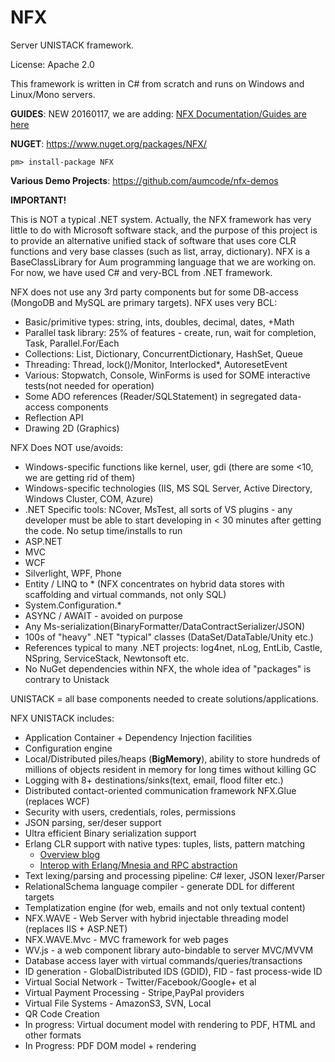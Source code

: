# NFX
Server UNISTACK framework.

License: Apache 2.0

This framework is written in C# from scratch and runs on Windows and Linux/Mono servers.

**GUIDES**:
NEW 20160117, we are adding:
 [NFX Documentation/Guides are here](Guides/README.md)

**NUGET**:
 https://www.nuget.org/packages/NFX/
 
 `pm> install-package NFX`

**Various Demo Projects**:
 https://github.com/aumcode/nfx-demos

**IMPORTANT!**

This is NOT a typical .NET system.
Actually, the NFX framework has very little to do with Microsoft software stack, and the purpose
of this project is to provide an alternative unified stack of software that uses core CLR functions
and very base classes (such as list, array, dictionary). NFX is a BaseClassLibrary for Aum 
programming language that we are working on. For now, we have used C# and very-BCL from .NET framework.


NFX does not use any 3rd party components but for some DB-access (MongoDB and MySQL are primary targets).
NFX uses very BCL:
* Basic/primitive types: string, ints, doubles, decimal, dates, +Math
* Parallel task library: 25% of features - create, run, wait for completion,
  Task, Parallel.For/Each
* Collections: List, Dictionary, ConcurrentDictionary, HashSet, Queue
* Threading: Thread, lock()/Monitor, Interlocked*, AutoresetEvent
* Various: Stopwatch, Console, WinForms is used for SOME interactive tests(not needed for operation)
* Some ADO references (Reader/SQLStatement) in segregated data-access components
* Reflection API
* Drawing 2D (Graphics)

NFX Does NOT use/avoids:
* Windows-specific functions like kernel, user, gdi (there are some <10, we are getting rid of them)
* Windows-specific technologies (IIS, MS SQL Server, Active Directory, Windows Cluster, COM, Azure)
* .NET Specific tools: NCover, MsTest, all sorts of VS plugins - 
  any developer must be able to start developing in < 30 minutes after getting the code. No setup time/installs to run
* ASP.NET
* MVC
* WCF
* Silverlight, WPF, Phone
* Entity / LINQ to * (NFX concentrates on hybrid data stores with scaffolding and virtual commands, not only SQL)
* System.Configuration.*
* ASYNC / AWAIT - avoided on purpose
* Any Ms-serialization(BinaryFormatter/DataContractSerializer/JSON)
* 100s of "heavy" .NET "typical" classes (DataSet/DataTable/Unity etc.)
* References typical to many .NET projects:
    log4net, nLog, EntLib, Castle, NSpring, ServiceStack, Newtonsoft etc.
* No NuGet dependencies within NFX, the whole idea of "packages" is contrary to Unistack 

UNISTACK = all base components needed to create solutions/applications.

NFX UNISTACK includes:
* Application Container + Dependency Injection facilities
* Configuration engine
* Local/Distributed piles/heaps (**BigMemory**), ability to store hundreds of millions of objects
  resident in memory for long times without killing GC
* Logging with 8+ destinations/sinks(text, email, flood filter etc.)
* Distributed contact-oriented communication framework NFX.Glue (replaces WCF)
* Security with users, credentials, roles, permissions
* JSON parsing, ser/deser support
* Ultra efficient Binary serialization support
* Erlang CLR support with native types: tuples, lists, pattern matching
    - [Overview blog](http://blog.aumcode.com/2013/10/nfx-native-interoperability-of-net-with.html)
    - [Interop with Erlang/Mnesia and RPC abstraction](https://www.youtube.com/watch?v=o9utCAMLydA)
* Text lexing/parsing and processing pipeline: C# lexer, JSON lexer/Parser
* RelationalSchema language compiler - generate DDL for different targets
* Templatization engine (for web, emails and not only textual content)
* NFX.WAVE - Web Server with hybrid injectable threading model (replaces IIS + ASP.NET)
* NFX.WAVE.Mvc - MVC framework for web pages
* WV.js - a web component library auto-bindable to server MVC/MVVM
* Database access layer with virtual commands/queries/transactions
* ID generation - GlobalDistributed IDS (GDID), FID - fast process-wide ID
* Virtual Social Network - Twitter/Facebook/Google+ et al
* Virtual Payment Processing - Stripe,PayPal providers
* Virtual File Systems - AmazonS3, SVN, Local
* QR Code Creation
* In progress: Virtual document model with rendering to PDF, HTML and other formats
* In Progress: PDF DOM model + rendering







